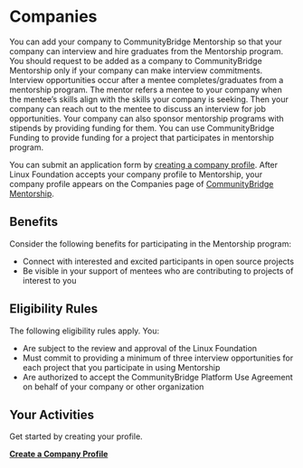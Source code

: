 # Companies

You can add your company to CommunityBridge Mentorship so that your company can interview and hire graduates from the Mentorship program. You should request to be added as a company to CommunityBridge Mentorship only if your company can make interview commitments. Interview opportunities occur after a mentee completes/graduates from a mentorship program. The mentor refers a mentee to your company when the mentee’s skills align with the skills your company is seeking. Then your company can reach out to the mentee to discuss an interview for job opportunities. Your company can also sponsor mentorship programs with stipends by providing funding for them. You can use CommunityBridge Funding to provide funding for a project that participates in mentorship program.

You can submit an application form by [creating a company profile](https://docs.linuxfoundation.org/docs/communitybridge-mentorship/companies/create-a-company-profile). After Linux Foundation accepts your company profile to Mentorship, your company profile appears on the Companies page of [CommunityBridge Mentorship](https://people.communitybridge.org/).

## Benefits <a id="Companies-Benefits"></a>

Consider the following benefits for participating in the Mentorship program:

* Connect with interested and excited participants in open source projects
* Be visible in your support of mentees who are contributing to projects of interest to you

## Eligibility Rules <a id="Companies-EligibilityRules"></a>

The following eligibility rules apply. You:

* Are subject to the review and approval of the Linux Foundation
* Must commit to providing a minimum of three interview opportunities for each project that you participate in using Mentorship
* Are authorized to accept the CommunityBridge Platform Use Agreement on behalf of your company or other organization

## Your Activities <a id="Companies-YourActivities"></a>

Get started by creating your profile.

**​**[**Create a Company Profile**](https://docs.linuxfoundation.org/docs/communitybridge-mentorship/companies/create-a-company-profile)**​**

